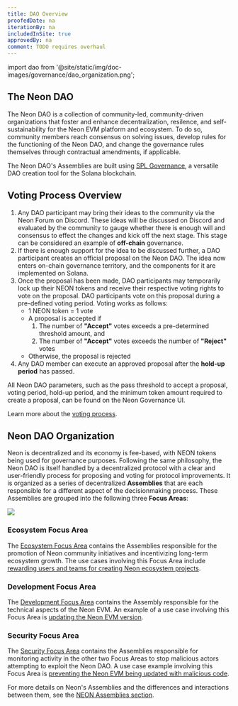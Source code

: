 ```yaml
---
title: DAO Overview
proofedDate: na
iterationBy: na
includedInSite: true
approvedBy: na
comment: TODO requires overhaul
---
```


import dao from '@site/static/img/doc-images/governance/dao_organization.png';


## The Neon DAO

The Neon DAO is a collection of community-led, community-driven organizations that foster and enhance decentralization, resilence, and self-sustainability for the Neon EVM platform and ecosystem. To do so, community members reach consensus on solving issues, develop rules for the functioning of the Neon DAO, and change the governance rules themselves through contractual amendments, if applicable.

The Neon DAO's Assemblies are built using [SPL Governance](https://github.com/solana-labs/solana-program-library/tree/master/governance), a versatile DAO creation tool for the Solana blockchain.

## Voting Process Overview

1. Any DAO participant may bring their ideas to the community via the Neon Forum on Discord. These ideas will be discussed on Discord and evaluated by the community to gauge whether there is enough will and consensus to effect the changes and kick off the next stage. This stage can be considered an example of **off-chain** governance.
2. If there is enough support for the idea to be discussed further, a DAO participant creates an official proposal on the Neon DAO. The idea now enters on-chain governance territory, and the components for it are implemented on Solana.  
3. Once the proposal has been made, DAO participants may temporarily lock up their NEON tokens and receive their respective voting rights to vote on the proposal. DAO participants vote on this proposal during a pre-defined voting period. Voting works as follows:
   * 1 NEON token = 1 vote
   * A proposal is accepted if
     1. The number of **"Accept"** votes exceeds a pre-determined threshold amount, and
     2. The number of **"Accept"** votes exceeds the number of **"Reject"** votes
   * Otherwise, the proposal is rejected
4. Any DAO member can execute an approved proposal after the **hold-up period** has passed.

All Neon DAO parameters, such as the pass threshold to accept a proposal, voting period, hold-up period, and the minimum token amount required to create a proposal, can be found on the Neon Governance UI.

Learn more about the [voting process](/docs/governance/proposals.md).

## Neon DAO Organization

Neon is decentralized and its economy is fee-based, with NEON tokens being used for governance purposes. Following the same philosophy, the Neon DAO is itself handled by a decentralized protocol with a clear and user-friendly process for proposing and voting for protocol improvements. It is organized as a series of decentralized **Assemblies** that are each responsible for a different aspect of the decisionmaking process. These Assemblies are grouped into the following three **Focus Areas**:

<div className='neon-img-box-600' style={{textAlign: 'center', width: 600, display: 'block', margin: 'auto'}}>

<img src={dao} />

</div>


### Ecosystem Focus Area

The [Ecosystem Focus Area](/docs/governance/neon_daos/#ecosystem-focus-area) contains the Assemblies responsible for the promotion of Neon community initiatives and incentivizing long-term ecosystem growth. The use cases involving this Focus Area include [rewarding users and teams for creating Neon ecosystem projects](/docs/governance/neon_daos/#usage-scenarios).

### Development Focus Area

The [Development Focus Area](/docs/governance/neon_daos/#development-focus-area) contains the Assembly responsible for the technical aspects of the Neon EVM. An example of a use case involving this Focus Area is [updating the Neon EVM version](/docs/governance/neon_daos/#usage-scenarios-1).

### Security Focus Area

The [Security Focus Area](/docs/governance/neon_daos/#security-focus-area) contains the Assemblies responsible for monitoring activity in the other two Focus Areas to stop malicious actors attempting to exploit the Neon DAO. A use case example involving this Focus Area is [preventing the Neon EVM being updated with malicious code](/docs/governance/proposals/#preventing-evm-being-updated-with-malicious-code).

For more details on Neon's Assemblies and the differences and interactions between them, see the [NEON Assemblies section](/docs/governance/neon_daos/).

